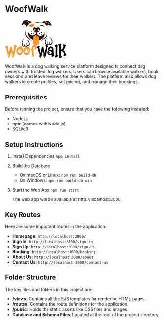 # WoofWalk

<img src="./public/assets/logo2.png" alt="WoofWalk Logo" width="200" />

WoofWalk is a dog walking service platform designed to connect dog owners with trusted dog walkers. Users can browse available walkers, book sessions, and leave reviews for their walkers. The platform also allows dog walkers to create profiles, set pricing, and manage their bookings.

## Prerequisites
Before running the project, ensure that you have the following installed:
* Node.js
* npm (comes with Node.js)
* SQLite3

## Setup Instructions
1. Install Dependencies
   `npm install`

2. Build the Database
   * On macOS or Linux:
     `npm run build-db`
   * On Windows:
     `npm run build-db-win`

3. Start the Web App
   `npm run start`

   The web app will be available at http://localhost:3000.

## Key Routes
Here are some important routes in the application:
* **Homepage**: `http://localhost:3000/`
* **Sign In**: `http://localhost:3000/sign-in`
* **Sign Up**: `http://localhost:3000/sign-up`
* **Booking**: `http://localhost:3000/booking`
* **About Us**: `http://localhost:3000/about`
* **Contact Us**: `http://localhost:3000/contact-us`

## Folder Structure
The key files and folders in this project are:
* **/views**: Contains all the EJS templates for rendering HTML pages.
* **/routes**: Contains the route definitions for the application.
* **/public**: Holds the static assets like CSS files and images.
* **Database and Schema Files**: Located at the root of the project directory.
